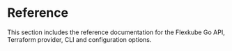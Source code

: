 # Reference

This section includes the reference documentation for the Flexkube Go API, Terraform provider, CLI and configuration options.
